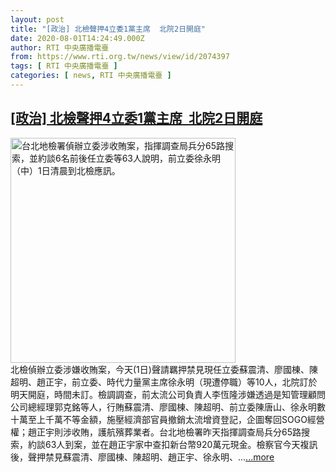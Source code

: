```yaml
---
layout: post
title: "[政治] 北檢聲押4立委1黨主席  北院2日開庭"
date: 2020-08-01T14:24:49.000Z
author: RTI 中央廣播電臺
from: https://www.rti.org.tw/news/view/id/2074397
tags: [ RTI 中央廣播電臺 ]
categories: [ news, RTI 中央廣播電臺 ]
---
```

<!--1596291889000-->
[[政治] 北檢聲押4立委1黨主席  北院2日開庭](https://www.rti.org.tw/news/view/id/2074397)
------

<div>
<img src="https://static.rti.org.tw/assets/thumbnails/2020/08/01/20200801000011M.jpg" width="360" alt="台北地檢署偵辦立委涉收賄案，指揮調查局兵分65路搜索，並約談6名前後任立委等63人說明，前立委徐永明（中）1日清晨到北檢應訊。" title="台北地檢署偵辦立委涉收賄案，指揮調查局兵分65路搜索，並約談6名前後任立委等63人說明，前立委徐永明（中）1日清晨到北檢應訊。"><br>北檢偵辦立委涉嫌收賄案，今天(1日)聲請羈押禁見現任立委蘇震清、廖國棟、陳超明、趙正宇，前立委、時代力量黨主席徐永明（現遭停職）等10人，北院訂於明天開庭，時間未訂。檢調調查，前太流公司負責人李恆隆涉嫌透過是知管理顧問公司總經理郭克銘等人，行賄蘇震清、廖國棟、陳超明、前立委陳唐山、徐永明數十萬至上千萬不等金額，施壓經濟部官員撤銷太流增資登記，企圖奪回SOGO經營權；趙正宇則涉收賄，護航殯葬業者。台北地檢署昨天指揮調查局兵分65路搜索，約談63人到案，並在趙正宇家中查扣新台幣920萬元現金。檢察官今天複訊後，聲押禁見蘇震清、廖國棟、陳超明、趙正宇、徐永明、...<a target="_blank" href="https://www.rti.org.tw/news/view/id/2074397">...more</a>
</div>

